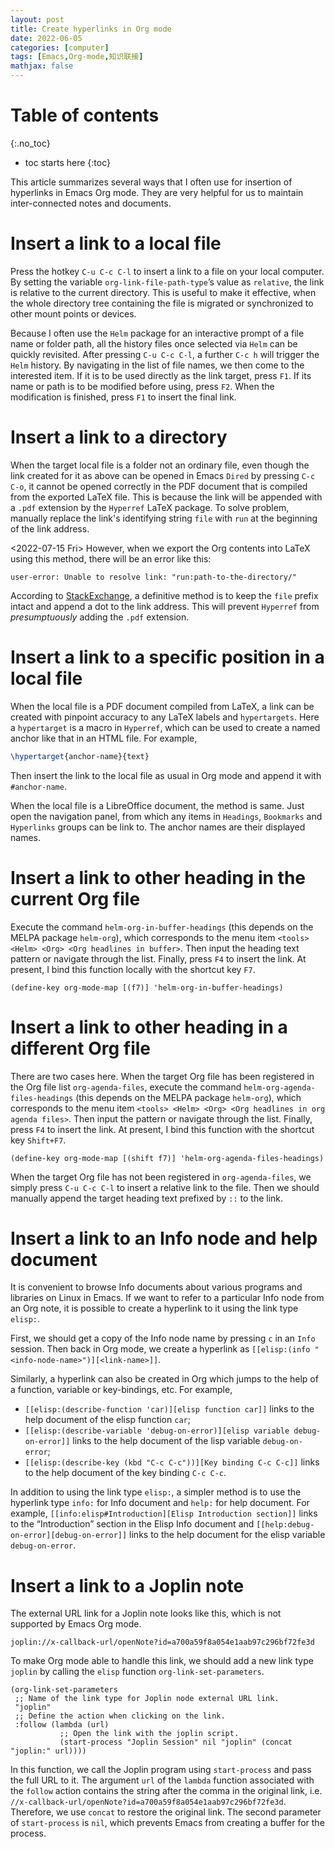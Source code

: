 ```yaml
---
layout: post
title: Create hyperlinks in Org mode
date: 2022-06-05
categories: [computer]
tags: [Emacs,Org-mode,知识联接]
mathjax: false
---
```


# Table of contents
{:.no_toc}

* toc starts here
{:toc}

This article summarizes several ways that I often use for insertion of hyperlinks in Emacs Org mode. They are very helpful for us to maintain inter-connected notes and documents.


# Insert a link to a local file

Press the hotkey `C-u C-c C-l` to insert a link to a file on your local computer. By setting the variable `org-link-file-path-type`&rsquo;s value as `relative`, the link is relative to the current directory. This is useful to make it effective, when the whole directory tree containing the file is migrated or synchronized to other mount points or devices.

Because I often use the `Helm` package for an interactive prompt of a file name or folder path, all the history files once selected via `Helm` can be quickly revisited. After pressing `C-u C-c C-l`, a further `C-c h` will trigger the `Helm` history. By navigating in the list of file names, we then come to the interested item. If it is to be used directly as the link target, press `F1`. If its name or path is to be modified before using, press `F2`. When the modification is finished, press `F1` to insert the final link.

# Insert a link to a directory

When the target local file is a folder not an ordinary file, even though the link created for it as above can be opened in Emacs `Dired` by pressing `C-c C-o`, it cannot be opened correctly in the PDF document that is compiled from the exported LaTeX file. This is because the link will be appended with a `.pdf` extension by the `Hyperref` LaTeX package. To solve problem, manually replace the link's identifying string `file` with `run` at the beginning of the link address.

<span class="timestamp-wrapper"><span class="timestamp">&lt;2022-07-15 Fri&gt; </span></span> However, when we export the Org contents into LaTeX using this method, there will be an error like this:

    user-error: Unable to resolve link: "run:path-to-the-directory/"

According to [StackExchange](https://tex.stackexchange.com/a/558242/84490), a definitive method is to keep the `file` prefix intact and append a dot to the link address. This will prevent `Hyperref` from *presumptuously* adding the `.pdf` extension.

# Insert a link to a specific position in a local file

When the local file is a PDF document compiled from LaTeX, a link can be created with pinpoint accuracy to any LaTeX labels and `hypertargets`. Here a `hypertarget` is a macro in `Hyperref`, which can be used to create a named anchor like that in an HTML file. For example,

```latex
\hypertarget{anchor-name}{text}
```

Then insert the link to the local file as usual in Org mode and append it with `#anchor-name`.

When the local file is a LibreOffice document, the method is same. Just open the navigation panel, from which any items in `Headings`, `Bookmarks` and `Hyperlinks` groups can be link to. The anchor names are their displayed names.


# Insert a link to other heading in the current Org file

Execute the command `helm-org-in-buffer-headings` (this depends on the MELPA package `helm-org`), which corresponds to the menu item `<tools> <Helm> <Org> <Org headlines in buffer>`. Then input the heading text pattern or navigate through the list. Finally, press `F4` to insert the link. At present, I bind this function locally with the shortcut key `F7`.

```emacs-lisp
(define-key org-mode-map [(f7)] 'helm-org-in-buffer-headings)
```


# Insert a link to other heading in a different Org file

There are two cases here. When the target Org file has been registered in the Org file list `org-agenda-files`, execute the command `helm-org-agenda-files-headings` (this depends on the MELPA package `helm-org`), which corresponds to the menu item `<tools> <Helm> <Org> <Org headlines in org agenda files>`. Then input the pattern or navigate through the list. Finally, press `F4` to insert the link. At present, I bind this function with the shortcut key `Shift+F7`.

```emacs-lisp
(define-key org-mode-map [(shift f7)] 'helm-org-agenda-files-headings)
```

When the target Org file has not been registered in `org-agenda-files`, we simply press `C-u C-c C-l` to insert a relative link to the file. Then we should manually append the target heading text prefixed by `::` to the link.

# Insert a link to an Info node and help document

It is convenient to browse Info documents about various programs and libraries on Linux in Emacs. If we want to refer to a particular Info node from an Org note, it is possible to create a hyperlink to it using the link type `elisp:`.

First, we should get a copy of the Info node name by pressing `c` in an `Info` session. Then back in Org mode, we create a hyperlink as `[[elisp:(info "<info-node-name>")][<link-name>]]`.

Similarly, a hyperlink can also be created in Org which jumps to the help of a function, variable or key-bindings, etc. For example,

-   `[[elisp:(describe-function 'car)][elisp function car]]` links to the help document of the elisp function `car`;
-   `[[elisp:(describe-variable 'debug-on-error)][elisp variable debug-on-error]]` links to the help document of the lisp variable `debug-on-error`;
-   `[[elisp:(describe-key (kbd "C-c C-c"))][Key binding C-c C-c]]` links to the help document of the key binding `C-c C-c`.

In addition to using the link type `elisp:`, a simpler method is to use the hyperlink type `info:` for Info document and `help:` for help document. For example, `[[info:elisp#Introduction][Elisp Introduction section]]` links to the &ldquo;Introduction&rdquo; section in the Elisp Info document and `[[help:debug-on-error][debug-on-error]]` links to the help document for the elisp variable `debug-on-error`.

# Insert a link to a Joplin note

The external URL link for a Joplin note looks like this, which is not supported by Emacs Org mode.

    joplin://x-callback-url/openNote?id=a700a59f8a054e1aab97c296bf72fe3d

To make Org mode able to handle this link, we should add a new link type `joplin` by calling the `elisp` function `org-link-set-parameters`.

```emacs-lisp
(org-link-set-parameters
 ;; Name of the link type for Joplin node external URL link.
 "joplin"
 ;; Define the action when clicking on the link.
 :follow (lambda (url)
           ;; Open the link with the joplin script.
           (start-process "Joplin Session" nil "joplin" (concat "joplin:" url))))
```

In this function, we call the Joplin program using `start-process` and pass the full URL to it. The argument `url` of the `lambda` function associated with the `follow` action contains the string after the comma in the original link, i.e. `//x-callback-url/openNote?id=a700a59f8a054e1aab97c296bf72fe3d`. Therefore, we use `concat` to restore the original link. The second parameter of `start-process` is `nil`, which prevents Emacs from creating a buffer for the process.
